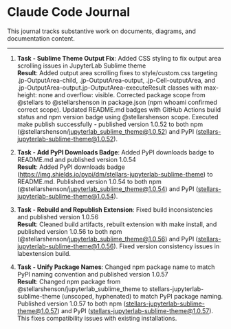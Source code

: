 # Claude Code Journal

This journal tracks substantive work on documents, diagrams, and documentation content.

---

1. **Task - Sublime Theme Output Fix**: Added CSS styling to fix output area scrolling issues in JupyterLab Sublime theme<br>
    **Result**: Added output area scrolling fixes to style/custom.css targeting .jp-OutputArea-child, .jp-OutputArea-output, .jp-Cell-outputArea, and .jp-OutputArea-output.jp-OutputArea-executeResult classes with max-height: none and overflow: visible. Corrected package scope from @stellars to @stellarshenson in package.json (npm whoami confirmed correct scope). Updated README.md badges with GitHub Actions build status and npm version badge using @stellarshenson scope. Executed make publish successfully - published version 1.0.52 to both npm (@stellarshenson/jupyterlab_sublime_theme@1.0.52) and PyPI (stellars-jupyterlab-sublime-theme@1.0.52).

2. **Task - Add PyPI Downloads Badge**: Added PyPI downloads badge to README.md and published version 1.0.54<br>
    **Result**: Added PyPI downloads badge (https://img.shields.io/pypi/dm/stellars-jupyterlab-sublime-theme) to README.md. Published version 1.0.54 to both npm (@stellarshenson/jupyterlab_sublime_theme@1.0.54) and PyPI (stellars-jupyterlab-sublime-theme@1.0.54).

3. **Task - Rebuild and Republish Extension**: Fixed build inconsistencies and published version 1.0.56<br>
    **Result**: Cleaned build artifacts, rebuilt extension with make install, and published version 1.0.56 to both npm (@stellarshenson/jupyterlab_sublime_theme@1.0.56) and PyPI (stellars-jupyterlab-sublime-theme@1.0.56). Fixed version consistency issues in labextension build.

4. **Task - Unify Package Names**: Changed npm package name to match PyPI naming convention and published version 1.0.57<br>
    **Result**: Changed npm package from @stellarshenson/jupyterlab_sublime_theme to stellars-jupyterlab-sublime-theme (unscoped, hyphenated) to match PyPI package naming. Published version 1.0.57 to both npm (stellars-jupyterlab-sublime-theme@1.0.57) and PyPI (stellars-jupyterlab-sublime-theme@1.0.57). This fixes compatibility issues with existing installations.
